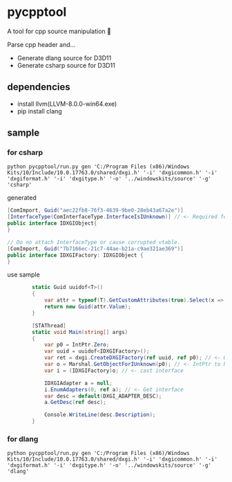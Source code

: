 # pycpptool

A tool for cpp source manipulation 🐲

Parse cpp header and...

* Generate dlang source for D3D11
* Generate csharp source for D3D11

## dependencies

* install llvm(LLVM-8.0.0-win64.exe)
* pip install clang

## sample

### for csharp

```
python pycpptool/run.py gen 'C:/Program Files (x86)/Windows Kits/10/Include/10.0.17763.0/shared/dxgi.h' '-i' 'dxgicommon.h' '-i' 'dxgiformat.h' '-i' 'dxgitype.h' '-o' '../windowskits/source' '-g' 'csharp'
```

generated

```csharp
[ComImport, Guid("aec22fb8-76f3-4639-9be0-28eb43a67a2e")]
[InterfaceType(ComInterfaceType.InterfaceIsIUnknown)] // <- Required for com interface that directly inherited from IUnknown  
public interface IDXGIObject{
}

// Do no attach InterfaceType or cause corrupted vtable.
[ComImport, Guid("7b7166ec-21c7-44ae-b21a-c9ae321ae369")]
public interface IDXGIFactory: IDXGIObject {
}
```

use sample

```csharp
        static Guid uuidof<T>()
        {
            var attr = typeof(T).GetCustomAttributes(true).Select(x => x as GuidAttribute).First(x => x != null);
            return new Guid(attr.Value);
        }

        [STAThread]
        static void Main(string[] args)
        {
            var p0 = IntPtr.Zero;
            var uuid = uuidof<IDXGIFactory>();
            var ret = dxgi.CreateDXGIFactory(ref uuid, ref p0); // <- Get IDXGIFactory as IntPtr
            var o = Marshal.GetObjectForIUnknown(p0); // <- IntPtr to RCW
            var i = (IDXGIFactory)o; // <- cast interface

            IDXGIAdapter a = null;
            i.EnumAdapters(0, ref a); // <- Get interface
            var desc = default(DXGI_ADAPTER_DESC);
            a.GetDesc(ref desc);

            Console.WriteLine(desc.Description);
        }
```

### for dlang

```
python pycpptool/run.py gen 'C:/Program Files (x86)/Windows Kits/10/Include/10.0.17763.0/shared/dxgi.h' '-i' 'dxgicommon.h' '-i' 'dxgiformat.h' '-i' 'dxgitype.h' '-o' '../windowskits/source' '-g' 'dlang'
```
